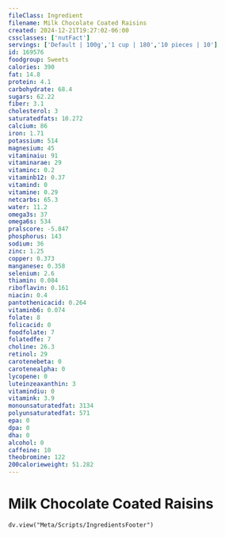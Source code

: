 ```yaml
---
fileClass: Ingredient
filename: Milk Chocolate Coated Raisins
created: 2024-12-21T19:27:02-06:00
cssclasses: ['nutFact']
servings: ['Default | 100g','1 cup | 180','10 pieces | 10']
id: 169576
foodgroup: Sweets
calories: 390
fat: 14.8
protein: 4.1
carbohydrate: 68.4
sugars: 62.22
fiber: 3.1
cholesterol: 3
saturatedfats: 10.272
calcium: 86
iron: 1.71
potassium: 514
magnesium: 45
vitaminaiu: 91
vitaminarae: 29
vitaminc: 0.2
vitaminb12: 0.37
vitamind: 0
vitamine: 0.29
netcarbs: 65.3
water: 11.2
omega3s: 37
omega6s: 534
pralscore: -5.847
phosphorus: 143
sodium: 36
zinc: 1.25
copper: 0.373
manganese: 0.358
selenium: 2.6
thiamin: 0.084
riboflavin: 0.161
niacin: 0.4
pantothenicacid: 0.264
vitaminb6: 0.074
folate: 8
folicacid: 0
foodfolate: 7
folatedfe: 7
choline: 26.3
retinol: 29
carotenebeta: 0
carotenealpha: 0
lycopene: 0
luteinzeaxanthin: 3
vitamindiu: 0
vitamink: 3.9
monounsaturatedfat: 3134
polyunsaturatedfat: 571
epa: 0
dpa: 0
dha: 0
alcohol: 0
caffeine: 10
theobromine: 122
200calorieweight: 51.282
---
```


# Milk Chocolate Coated Raisins

```dataviewjs
dv.view("Meta/Scripts/IngredientsFooter")
```